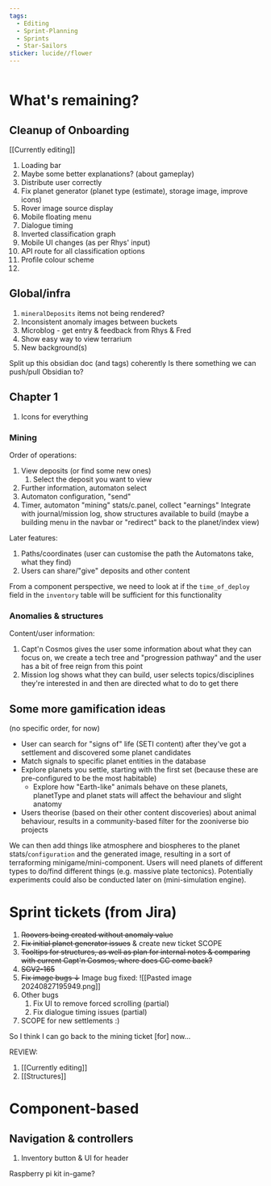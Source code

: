 ```yaml
---
tags:
  - Editing
  - Sprint-Planning
  - Sprints
  - Star-Sailors
sticker: lucide//flower
---
```

```jira-count

```
# What's remaining?
## Cleanup of Onboarding
[[Currently editing]]
1. Loading bar
2. Maybe some better explanations? (about gameplay)
3. Distribute user correctly
4. Fix planet generator (planet type (estimate), storage image, improve icons)
5. Rover image source display
6. Mobile floating menu
7. Dialogue timing
8. Inverted classification graph
9. Mobile UI changes (as per Rhys' input)
10. API route for all classification options
11. Profile colour scheme
12. 

## Global/infra
1. `mineralDeposits` items not being rendered?
2. Inconsistent anomaly images between buckets
3. Microblog - get entry & feedback from Rhys & Fred
4. Show easy way to view terrarium
5. New background(s)

Split up this obsidian doc (and tags) coherently
Is there something we can push/pull Obsidian to?

## Chapter 1
1. Icons for everything

### Mining
Order of operations:
1. View deposits (or find some new ones)
	1. Select the deposit you want to view
2. Further information, automaton select
3. Automaton configuration, "send"
4. Timer, automaton "mining" stats/c.panel, collect "earnings"
Integrate with journal/mission log, show structures available to build (maybe a building menu in the navbar or "redirect" back to the planet/index view)

Later features:
1. Paths/coordinates (user can customise the path the Automatons take, what they find)
2. Users can share/"give" deposits and other content

From a component perspective, we need to look at if the `time_of_deploy` field in the `inventory` table will be sufficient for this functionality

### Anomalies & structures
Content/user information:
1. Capt'n Cosmos gives the user some information about what they can focus on, we create a tech tree and "progression pathway" and the user has a bit of free reign from this point
2. Mission log shows what they can build, user selects topics/disciplines they're interested in and then are directed what to do to get there

## Some more gamification ideas
(no specific order, for now)
* User can search for "signs of" life (SETI content) after they've got a settlement and discovered some planet candidates
* Match signals to specific planet entities in the database
* Explore planets you settle, starting with the first set (because these are pre-configured to be the most habitable)
	* Explore how "Earth-like" animals behave on these planets, planetType and planet stats will affect the behaviour and slight anatomy
* Users theorise (based on their other content discoveries) about animal behaviour, results in a community-based filter for the zooniverse bio projects

We can then add things like atmosphere and biospheres to the planet stats/`configuration` and the generated image, resulting in a sort of terraforming minigame/mini-component. Users will need planets of different types to do/find different things (e.g. massive plate tectonics). Potentially experiments could also be conducted later on (mini-simulation engine).

# Sprint tickets (from Jira)
1. ~~Roovers being created without anomaly value~~
2. ~~Fix initial planet generator issues~~ & create new ticket SCOPE
3. ~~Tooltips for structures, as well as plan for internal notes & comparing with current Capt'n Cosmos, where does CC come back?~~
4. ~~SGV2-165~~
5. ~~Fix image bugs ↓~~
	Image bug fixed: ![[Pasted image 20240827195949.png]]
1. Other bugs
	1. Fix UI to remove forced scrolling (partial)
	1. Fix dialogue timing issues (partial)
1. SCOPE for new settlements :)

So I think I can go back to the mining ticket [for] now...

REVIEW:
1. [[Currently editing]]
2. [[Structures]]

# Component-based
## Navigation & controllers
1. Inventory button & UI for header

Raspberry pi kit in-game?